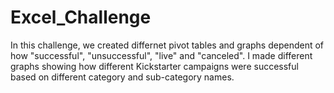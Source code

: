 # Excel_Challenge

In this challenge, we created differnet pivot tables and graphs dependent of how "successful", "unsuccessful", "live" and "canceled". I made different graphs showing how different Kickstarter campaigns were successful based on different category and sub-category names.
